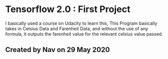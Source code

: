 # Tensorflow 2.0 : First Project
I basically used a course on Udacity to learn this, This Program basically takes in Celsius Data and Farenheit Data, and without the use of any formula, it outputs the farenheit value for the relevant celsius value passed.

## Created by Nav on 29 May 2020